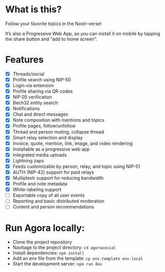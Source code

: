 # What is this?

Follow your favorite topics in the Nostr-verse!

It’s also a Progressive Web App, so you can install it on mobile by tapping the share button and “add to home screen”.

# Features

- [x] Threads/social
- [x] Profile search using NIP-50
- [x] Login via extension
- [x] Profile sharing via QR codes
- [x] NIP 05 verification
- [x] Bech32 entity search
- [x] Notifications
- [x] Chat and direct messages
- [x] Note composition with mentions and topics
- [x] Profile pages, follow/unfollow
- [x] Thread and person muting, collapse thread
- [x] Smart relay selection and display
- [x] Invoice, quote, mention, link, image, and video rendering
- [x] Installable as a progressive web app
- [x] Integrated media uploads
- [x] Lightning zaps
- [x] Feeds customizable by person, relay, and topic using NIP-51
- [x] AUTH (NIP-42) support for paid relays
- [x] Multiplextr support for reducing bandwidth
- [x] Profile and note metadata
- [x] White-labeling support
- [ ] Exportable copy of all user events
- [ ] Reporting and basic distributed moderation
- [ ] Content and person recommendations

# Run  Agora locally:

- Clone the project repository
- Navitage to the project directory: `cd agorasocial`
- Install dependencies: `npm install`
- Add an env file from the template: `cp env.template env.local`
- Start the development server: `npm run dev`
